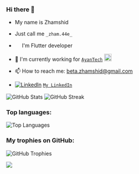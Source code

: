 ### Hi there 👋
- My name is Zhamshid
- Just call me ```_zham.44e_```

- <img src="https://iconape.com/wp-content/files/vp/55059/svg/dart.svg" width="15" height="15"> I'm Flutter developer
- 🔭 I'm currently working for [```AyanTech```](https://karaganda.hh.kz/employer/9818170?) <img src="https://play-lh.googleusercontent.com/WZpT78pQQ4x7NJ926ZDmUrg3QBCGkwqrzReLJaPhcXJdDVDNMK8gPB_JvS365ZhGmg" width="20" height="20">
- 📫 How to reach me: beta.zhamshid@gmail.com
- [![LinkedIn](https://img.icons8.com/color/15/000000/linkedin.png)](https://www.linkedin.com/in/zhamshid-irisbayev-7bab51249/) [```My LinkedIn```](https://www.linkedin.com/in/zhamshid-irisbayev-7bab51249/)






<!-- GitHub Stats -->
<img align="center" src="https://github-readme-stats.vercel.app/api?username=Zhamshid&show_icons=true&theme=radical" alt="GitHub Stats" />



<!-- GitHub Streak -->
<img align="center" src="https://github-readme-streak-stats.herokuapp.com/?user=Zhamshid&theme=dark" alt="GitHub Streak" />


### Top languages:

![Top Languages](https://github-readme-stats.vercel.app/api/top-langs/?username=Zhamshid&layout=compact)


### My trophies on GitHub:
![GitHub Trophies](https://github-profile-trophy.vercel.app/?username=Zhamshid&theme=darkhub)


![](https://komarev.com/ghpvc/?username=Zhamshid)



